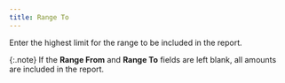 ```yaml
---
title: Range To
---
```



Enter the highest limit for the range to be included in the report.


{:.note}
If the **Range 
 From** and **Range To** fields  are left blank, all amounts are included in the report.
